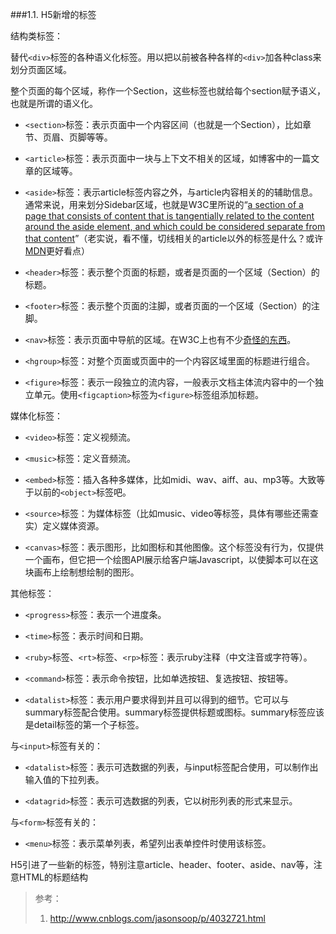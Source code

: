 ###1.1. H5新增的标签

结构类标签：

替代`<div>`标签的各种语义化标签。用以把以前被各种各样的`<div>`加各种class来划分页面区域。

整个页面的每个区域，称作一个Section，这些标签也就给每个section赋予语义，也就是所谓的语义化。

+ `<section>`标签：表示页面中一个内容区间（也就是一个Section），比如章节、页眉、页脚等等。

+ `<article>`标签：表示页面中一块与上下文不相关的区域，如博客中的一篇文章的区域等。

+ `<aside>`标签：表示article标签内容之外，与article内容相关的的辅助信息。通常来说，用来划分Sidebar区域，也就是W3C里所说的“[a section of a page that consists of content that is tangentially related to the content around the aside element, and which could be considered separate from that content](http://www.w3.org/html/wg/drafts/html/master/sections.html#the-aside-element)”（老实说，看不懂，切线相关的article以外的标签是什么？或许[MDN](https://developer.mozilla.org/en-US/docs/Web/HTML/Element/aside)更好看点）

+ `<header>`标签：表示整个页面的标题，或者是页面的一个区域（Section）的标题。

+ `<footer>`标签：表示整个页面的注脚，或者页面的一个区域（Section）的注脚。

+ `<nav>`标签：表示页面中导航的区域。在W3C上也有不少[奇怪的东西](http://www.w3.org/html/wg/drafts/html/master/sections.html#the-nav-element)。

+ `<hgroup>`标签：对整个页面或页面中的一个内容区域里面的标题进行组合。

+ `<figure>`标签：表示一段独立的流内容，一般表示文档主体流内容中的一个独立单元。使用`<figcaption>`标签为`<figure>`标签组添加标题。

媒体化标签：

+ `<video>`标签：定义视频流。

+ `<music>`标签：定义音频流。

+ `<embed>`标签：插入各种多媒体，比如midi、wav、aiff、au、mp3等。大致等于以前的`<object>`标签吧。

+ `<source>`标签：为媒体标签（比如music、video等标签，具体有哪些还需查实）定义媒体资源。

+ `<canvas>`标签：表示图形，比如图标和其他图像。这个标签没有行为，仅提供一个画布，但它把一个绘图API展示给客户端Javascript，以使脚本可以在这块画布上绘制想绘制的图形。

其他标签：

+ `<progress>`标签：表示一个进度条。

+ `<time>`标签：表示时间和日期。

+ `<ruby>`标签、`<rt>`标签、`<rp>`标签：表示ruby注释（中文注音或字符等）。

+ `<command>`标签：表示命令按钮，比如单选按钮、复选按钮、按钮等。

+ `<datalist>`标签：表示用户要求得到并且可以得到的细节。它可以与summary标签配合使用。summary标签提供标题或图标。summary标签应该是detail标签的第一个子标签。

与`<input>`标签有关的：

+ `<datalist>`标签：表示可选数据的列表，与input标签配合使用，可以制作出输入值的下拉列表。

+ `<datagrid>`标签：表示可选数据的列表，它以树形列表的形式来显示。

与`<form>`标签有关的：

+ `<menu>`标签：表示菜单列表，希望列出表单控件时使用该标签。

H5引进了一些新的标签，特别注意article、header、footer、aside、nav等，注意HTML的标题结构
 
> 参考：
> 
> 1. http://www.cnblogs.com/jasonsoop/p/4032721.html